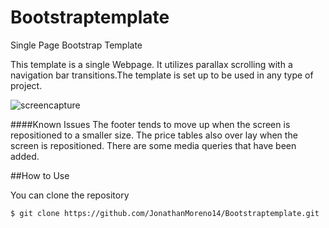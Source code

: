# Bootstraptemplate
Single Page Bootstrap Template

This template is a single Webpage. It utilizes parallax scrolling with a navigation bar transitions.The template is set up to be used in any type of project.

![screencapture](https://cloud.githubusercontent.com/assets/11635523/8840317/6b3dcffe-3094-11e5-9554-6564d84a7043.png)

####Known Issues
The footer tends to move up when the screen is repositioned to a smaller size. The price tables also over lay when the screen is repositioned. There are some media queries that have been added. 

##How to Use

You can clone the repository

```git
$ git clone https://github.com/JonathanMoreno14/Bootstraptemplate.git
```
